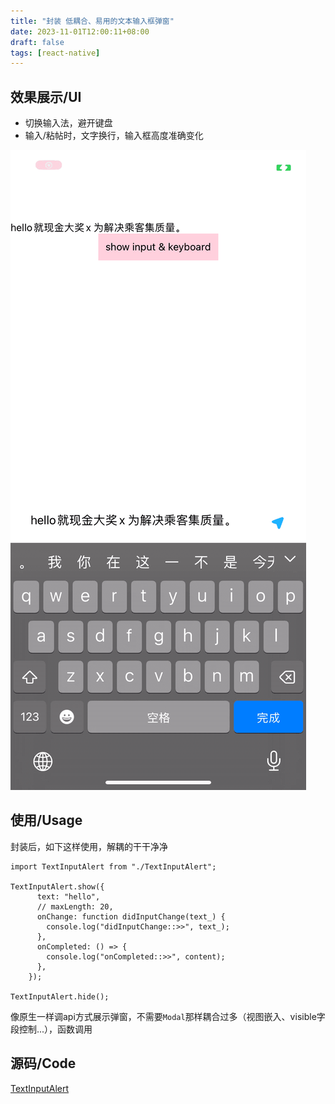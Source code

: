 ```yaml
---
title: "封装 低耦合、易用的文本输入框弹窗"
date: 2023-11-01T12:00:11+08:00
draft: false
tags: [react-native]
---
```



## 效果展示/UI
* 切换输入法，避开键盘
* 输入/粘帖时，文字换行，输入框高度准确变化

![input_keyboard](media/17013388535968/input_keyboard.gif)


## 使用/Usage
封装后，如下这样使用，解耦的干干净净
```
import TextInputAlert from "./TextInputAlert";

TextInputAlert.show({
      text: "hello",
      // maxLength: 20,
      onChange: function didInputChange(text_) {
        console.log("didInputChange::>>", text_);
      },
      onCompleted: () => {
        console.log("onCompleted::>>", content);
      },
    });
    
TextInputAlert.hide();

```
像原生一样调api方式展示弹窗，不需要`Modal`那样耦合过多（视图嵌入、visible字段控制...），函数调用

## 源码/Code

[TextInputAlert](media/17013388535968/TextInputAlert.js)


